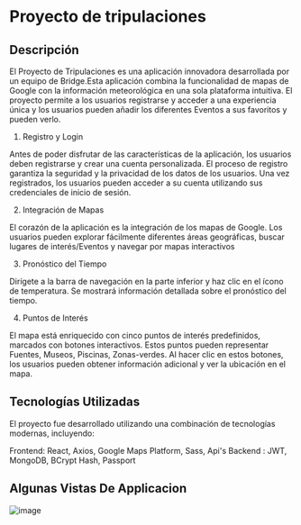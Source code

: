 # Proyecto de tripulaciones

## Descripción

El Proyecto de Tripulaciones es una aplicación innovadora desarrollada por un equipo de Bridge.Esta aplicación combina la funcionalidad de mapas de Google con la información meteorológica en una sola plataforma intuitiva. El proyecto permite a los usuarios registrarse y acceder a una experiencia única y los usuarios pueden añadir los diferentes Eventos a sus favoritos y pueden verlo.

1. Registro y Login

Antes de poder disfrutar de las características de la aplicación, los usuarios deben registrarse y crear una cuenta personalizada. El proceso de registro garantiza la seguridad y la privacidad de los datos de los usuarios. Una vez registrados, los usuarios pueden acceder a su cuenta utilizando sus credenciales de inicio de sesión.

2. Integración de Mapas

El corazón de la aplicación es la integración de los mapas de Google. Los usuarios pueden explorar fácilmente diferentes áreas geográficas, buscar lugares de interés/Eventos y navegar por mapas interactivos

3. Pronóstico del Tiempo

Dirígete a la barra de navegación en la parte inferior y haz clic en el ícono de temperatura. Se mostrará información detallada sobre el pronóstico del tiempo.

4.  Puntos de Interés

El mapa está enriquecido con cinco puntos de interés predefinidos, marcados con botones interactivos. Estos puntos pueden representar Fuentes, Museos, Piscinas, Zonas-verdes. Al hacer clic en estos botones, los usuarios pueden obtener información adicional y ver la ubicación en el mapa.

## Tecnologías Utilizadas

El proyecto fue desarrollado utilizando una combinación de tecnologías modernas, incluyendo:

Frontend: React, Axios, Google Maps Platform, Sass, Api's
Backend : JWT, MongoDB, BCrypt Hash, Passport

## Algunas Vistas De Applicacion
![image](https://github.com/aerozfx/proyecto-tripulaciones-turismo/assets/131137572/fadd0ed6-e1ee-4656-a0aa-8f4ad38b29e7)
